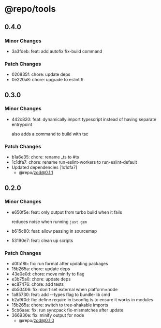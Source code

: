 # @repo/tools

## 0.4.0

### Minor Changes

- 3a3fdeb: feat: add autofix fix-build command

### Patch Changes

- 020835f: chore: update deps
- 0e220a8: chore: upgrade to eslint 9

## 0.3.0

### Minor Changes

- 442c820: feat: dynamically import typescript instead of having separate entrypoint

  also adds a command to build with tsc

### Patch Changes

- b1a6e35: chore: rename \_ts to #ts
- 1c1dfa7: chore: rename run-eslint-workers to run-eslint-default
- Updated dependencies [1c1dfa7]
  - @repo/zod@0.1.1

## 0.2.0

### Minor Changes

- e650f5e: feat: only output from turbo build when it fails

  reduces noise when running `just gen`

- b615c80: feat: allow passing in sourcemap
- 53190e7: feat: clean up scripts

### Patch Changes

- d0fa18b: fix: run format after updating packages
- 15b265a: chore: update deps
- 43e0e0d: chore: move minify to flag
- e3b75a0: chore: update deps
- ec87476: chore: add tests
- db50406: fix: don't set external when platform=node
- 1a85730: feat: add --types flag to bundle-lib cmd
- b2a9f0d: fix: define require in tsconfig.ts to ensure it works in modules
- 15b265a: chore: switch to tree-shakable imports
- 5cb6aae: fix: run syncpack fix-mismatches after update
- 366930e: fix: minify output for node
  - @repo/zod@0.1.0
